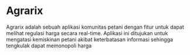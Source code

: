 # Agrarix

Agrarix adalah sebuah aplikasi komunitas petani dengan fitur untuk dapat melihat regulasi harga secara real-time. Aplikasi ini ditujukan untuk mengatasi kemiskinan petani akibat keterbatasan informasi sehingga tengkulak dapat memonopoli harga
